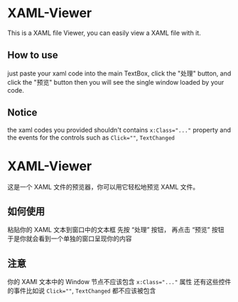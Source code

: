 # XAML-Viewer
This is a XAML file Viewer, you can easily view a XAML file with it.

## How to use
just paste your xaml code into the main TextBox,
click the "处理" button, and click the "预览" button
then you will see the single window loaded by your code.

## Notice
the xaml codes you provided shouldn't contains `x:Class="..."` property
and the events for the controls such as `Click=""`, `TextChanged`

# XAML-Viewer
这是一个 XAML 文件的预览器，你可以用它轻松地预览 XAML 文件。

## 如何使用
粘贴你的 XAML 文本到窗口中的文本框
先按 “处理” 按钮， 再点击 “预览” 按钮
于是你就会看到一个单独的窗口呈现你的内容

## 注意
你的 XAMl 文本中的 Window 节点不应该包含 `x:Class="..."` 属性
还有这些控件的事件比如说 `Click=""`, `TextChanged` 都不应该被包含
